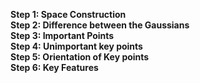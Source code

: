 **Step 1: Space Construction**<br>
**Step 2: Difference between the Gaussians**<br>
**Step 3: Important Points**<br>
**Step 4: Unimportant key points**<br>
**Step 5: Orientation of Key points**<br>
**Step 6: Key Features**<br>


